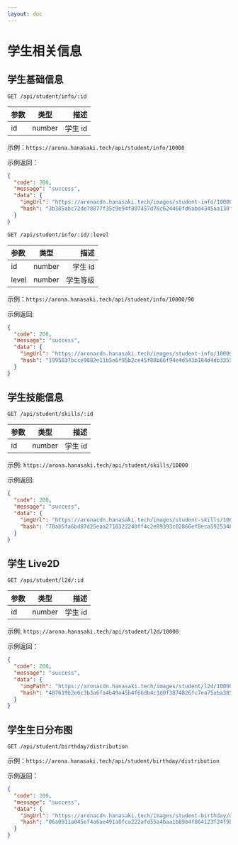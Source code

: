 ```yaml
---
layout: doc
---
```


# 学生相关信息

## 学生基础信息

`GET /api/student/info/:id`

| 参数 | 类型   |    描述 |
| :--- | ------ | ------: |
| id   | number | 学生 id |

示例：`https://arona.hanasaki.tech/api/student/info/10000`

示例返回：

```json
{
  "code": 200,
  "message": "success",
  "data": {
    "imgUrl": "https://aronacdn.hanasaki.tech/images/student-info/10000.png",
    "hash": "3b385abc72de78877f35c9e94f807457d78c624460fd6abd4345aa130fa9037e"
  }
}
```

`GET /api/student/info/:id/:level`

| 参数  | 类型   |     描述 |
| :---- | ------ | -------: |
| id    | number |  学生 id |
| level | number | 学生等级 |

示例：`https://arona.hanasaki.tech/api/student/info/10000/90`

示例返回:

```json
{
  "code": 200,
  "message": "success",
  "data": {
    "imgUrl": "https://aronacdn.hanasaki.tech/images/student-info/10000_90.png",
    "hash": "1995837bcce9082e11b5a6f95b2ce45f80b66f94e4d543b184d4db3355e975c3"
  }
}
```

## 学生技能信息

`GET /api/student/skills/:id`

| 参数 | 类型   |    描述 |
| :--- | ------ | ------: |
| id   | number | 学生 id |

示例: `https://arona.hanasaki.tech/api/student/skills/10000`

示例返回:

```json
{
  "code": 200,
  "message": "success",
  "data": {
    "imgUrl": "https://aronacdn.hanasaki.tech/images/student-skills/10000.png",
    "hash": "78ab5fa6bd87d25eaa2710322240ff4c2e89393c02866ef8eca592534bbd14c9"
  }
}
```

## 学生 Live2D

`GET /api/student/l2d/:id`

| 参数 | 类型   |    描述 |
| :--- | ------ | ------: |
| id   | number | 学生 id |

示例: `https://arona.hanasaki.tech/api/student/l2d/10000`

示例返回：

```json
{
  "code": 200,
  "message": "success",
  "data": {
    "imgPath": "https://aronacdn.hanasaki.tech/images/student/l2d/10000.webp",
    "hash": "487619b2e6c3b3a6fa4b49a45b4f66db4c1d0f3874826fc7ea75aba38531a89e"
  }
}
```

## 学生生日分布图

`GET /api/student/birthday/distribution`

示例：`https://arona.hanasaki.tech/api/student/birthday/distribution`

示例返回：

```json
{
  "code": 200,
  "message": "success",
  "data": {
    "imgUrl": "https://aronacdn.hanasaki.tech/images/student-birthday/distribution.png",
    "hash": "06a0911a045ef4a6ae491a0fca222afd55a4baa1b89b4f864123f24f9bb8dee3"
  }
}
```
